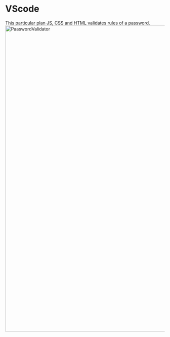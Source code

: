 # VScode
This particular plan JS, CSS and HTML validates rules of a password.
<img width="965" alt="PaaswordValidator" src="https://user-images.githubusercontent.com/83381692/209996096-5e77dd43-4889-4f99-a05f-b2f2c2aad78b.png">
